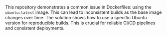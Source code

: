 This repository demonstrates a common issue in Dockerfiles: using the `ubuntu:latest` image. This can lead to inconsistent builds as the base image changes over time.  The solution shows how to use a specific Ubuntu version for reproducible builds.  This is crucial for reliable CI/CD pipelines and consistent deployments. 